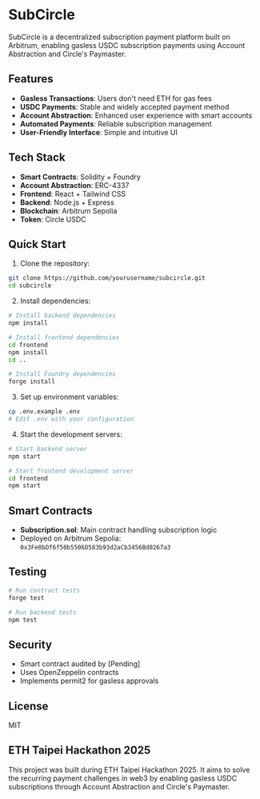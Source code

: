 # SubCircle

SubCircle is a decentralized subscription payment platform built on Arbitrum, enabling gasless USDC subscription payments using Account Abstraction and Circle's Paymaster.

##  Features

- **Gasless Transactions**: Users don't need ETH for gas fees
- **USDC Payments**: Stable and widely accepted payment method
- **Account Abstraction**: Enhanced user experience with smart accounts
- **Automated Payments**: Reliable subscription management
- **User-Friendly Interface**: Simple and intuitive UI

##  Tech Stack

- **Smart Contracts**: Solidity + Foundry
- **Account Abstraction**: ERC-4337
- **Frontend**: React + Tailwind CSS
- **Backend**: Node.js + Express
- **Blockchain**: Arbitrum Sepolia
- **Token**: Circle USDC

##  Quick Start

1. Clone the repository:
```bash
git clone https://github.com/yourusername/subcircle.git
cd subcircle
```

2. Install dependencies:
```bash
# Install backend dependencies
npm install

# Install frontend dependencies
cd frontend
npm install
cd ..

# Install Foundry dependencies
forge install
```

3. Set up environment variables:
```bash
cp .env.example .env
# Edit .env with your configuration
```

4. Start the development servers:
```bash
# Start backend server
npm start

# Start frontend development server
cd frontend
npm start
```

## Smart Contracts

- **Subscription.sol**: Main contract handling subscription logic
- Deployed on Arbitrum Sepolia: `0x3Fe0bDf6f50b5506D583b93d2aCb3456Bd0267a3`

##  Testing

```bash
# Run contract tests
forge test

# Run backend tests
npm test
```

##  Security

- Smart contract audited by [Pending]
- Uses OpenZeppelin contracts
- Implements permit2 for gasless approvals


## License

MIT

## ETH Taipei Hackathon 2025

This project was built during ETH Taipei Hackathon 2025. It aims to solve the recurring payment challenges in web3 by enabling gasless USDC subscriptions through Account Abstraction and Circle's Paymaster.